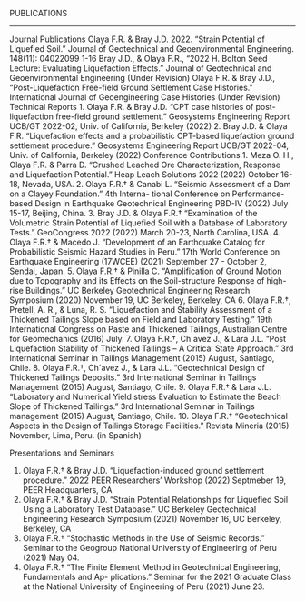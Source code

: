 PUBLICATIONS
<hr size="2px" color="black" />
Journal Publications
Olaya F.R. & Bray J.D. 2022. “Strain Potential of Liquefied Soil.” Journal of Geotechnical and Geoenvironmental Engineering. 148(11): 04022099 1-16
Bray J.D., & Olaya F.R., “2022 H. Bolton Seed Lecture: Evaluating Liquefaction Effects.” Journal of Geotechnical and Geoenvironmental Engineering (Under Revision)
Olaya F.R. & Bray J.D., “Post-Liquefaction Free-field Ground Settlement Case Histories.” International Journal of Geoengineering Case Histories (Under Revision)
Technical Reports
1.	Olaya F.R. & Bray J.D. “CPT case histories of post-liquefaction free-field ground settlement.”
Geosystems Engineering Report UCB/GT 2022-02, Univ. of California, Berkeley (2022)
2.	Bray J.D. & Olaya F.R. “Liquefaction effects and a probabilistic CPT-based liquefaction ground settlement procedure.” Geosystems Engineering Report UCB/GT 2022-04, Univ. of California, Berkeley (2022)
Conference Contributions
1.	Meza O. H., Olaya F.R. & Parra D. “Crushed Leached Ore Characterization, Response and Liquefaction Potential.” Heap Leach Solutions 2022 (2022) October 16-18, Nevada, USA.
2.	Olaya F.R.† & Canabi L. “Seismic Assessment of a Dam on a Clayey Foundation.” 4th Interna- tional Conference on Performance-based Design in Earthquake Geotechnical Engineering PBD-IV (2022) July 15-17, Beijing, China.
3.	Bray J.D. & Olaya F.R.† “Examination of the Volumetric Strain Potential of Liquefied Soil with a Database of Laboratory Tests.” GeoCongress 2022 (2022) March 20-23, North Carolina, USA.
4.	Olaya F.R.† & Macedo J. “Development of an Earthquake Catalog for Probabilistic Seismic Hazard Studies in Peru.” 17th World Conference on Earthquake Engineering (17WCEE) (2021) September 27 - October 2, Sendai, Japan.
5.	Olaya F.R.† & Pinilla C. “Amplification of Ground Motion due to Topography and its Effects on the Soil-structure Response of high-rise Buildings.” UC Berkeley Geotechnical Engineering Research Symposium (2020) November 19, UC Berkeley, Berkeley, CA
6.	Olaya F.R.†, Pretell, A. R., & Luna, R. S. “Liquefaction and Stability Assessment of a Thickened Tailings Slope based on Field and Laboratory Testing.” 19th International Congress on Paste and Thickened Tailings, Australian Centre for Geomechanics (2016) July.
7.	Olaya F.R.†, Ch´avez J., & Lara J.L. “Post Liquefaction Stability of Thickened Tailings – A Critical State Approach.” 3rd International Seminar in Tailings Management (2015) August, Santiago, Chile.
8.	Olaya F.R.†, Ch´avez J., & Lara J.L. “Geotechnical Design of Thickened Tailings Deposits.” 3rd
International Seminar in Tailings Management (2015) August, Santiago, Chile.
9.	Olaya F.R.† & Lara J.L. “Laboratory and Numerical Yield stress Evaluation to Estimate the Beach Slope of Thickened Tailings.” 3rd International Seminar in Tailings management (2015) August, Santiago, Chile.
10. Olaya F.R.† “Geotechnical Aspects in the Design of Tailings Storage Facilities.” Revista Mineria
(2015) November, Lima, Peru. (in Spanish)




Presentations and Seminars
1.	Olaya F.R.† & Bray J.D. “Liquefaction-induced ground settlement procedure.” 2022 PEER Researchers’ Workshop (2022) Septmeber 19, PEER Headquarters, CA
2.	Olaya F.R.† & Bray J.D. “Strain Potential Relationships for Liquefied Soil Using a Laboratory Test Database.” UC Berkeley Geotechnical Engineering Research Symposium (2021) November 16, UC Berkeley, Berkeley, CA
3.	Olaya F.R.† “Stochastic Methods in the Use of Seismic Records.” Seminar to the Geogroup National University of Engineering of Peru (2021) May 04.
4.	Olaya F.R.† “The Finite Element Method in Geotechnical Engineering, Fundamentals and Ap- plications.” Seminar for the 2021 Graduate Class at the National University of Engineering of Peru (2021) June 23.

